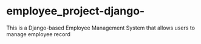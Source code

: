 # employee_project-django-
This is a Django-based Employee Management System that allows users to manage employee record
